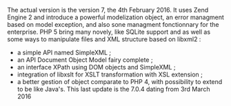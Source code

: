  The actual version is the version 7, the 4th February 2016. It uses Zend Engine 2 and introduce a powerful modelization object, an error managment based on model exception, and also sone managment fonctionnary for the enterprise. PHP 5 bring many novely, like SQLite support and as well as some ways to manipulate files and XML structure based on libxml2 :
- a simple API named SimpleXML ;
- an API Document Object Model fairy complete ;
- an interface XPath using DOM objects and SimpleXML ;
- integration of libxslt for XSLT transformation with XSL extension ;
- a better gestion of object comparate to PHP 4, with possibility to extend to be like Java's.
This last update is the 7.0.4 dating from 3rd March 2016